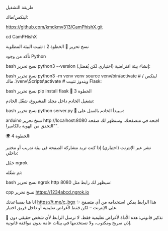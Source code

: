 طريقة التشغيل 
 
 
 لينكس/ماك:

https://github.com/kmdkmv313/CamPhishX.git

cd CamPHishX 

نسخ
تحرير
🐍 الخطوة 2
: تثبيت البيئة المطلوبة


تأكد من وجود Python 


bash
نسخ
تحرير
python3 --version
إنشاء بيئة افتراضية (اختياري لكن يُفضل):

bash
نسخ
تحرير
python3 -m venv venv
source venv/bin/activate      # لينكس / ماك
.\\venv\\Scripts\\activate    # ويندوز
تثبيت Flask:

bash
نسخ
تحرير
pip install flask
🚀 الخطوة 3


تشغيل الخادم
داخل مجلد المشروع، شغّل الخادم:

bash
نسخ
تحرير
python server.py
📍 سيبدأ الخادم بالعمل على:

arduino
نسخ
تحرير
http://localhost:8080
افتحه في متصفحك، وستظهر لك صفحة "التحقق من الهوية بالكاميرا".

🌍 الخطوة 4:

نشر عبر الإنترنت (اختياري)
إذا كنت تريد مشاركة الصفحة في بيئة تدريب أو مختبر داخلي:

حمّل ngrok

ثم شغّله:

bash
نسخ
تحرير
ngrok http 8080
سيظهر لك رابط مثل:

cpp
نسخ
تحرير
https://1234abcd.ngrok.io

انا هنا بمساعدتك
https://t.me/c_bgx
✨ هذا الرابط يمكن استخدامه من أي متصفح على الإنترنت – لكن فقط لأغراض تعليمية أو داخل فريق اختبار.

🛑 تذكير قانوني:
هذه الأداة لأغراض تعليمية فقط. لا ترسل الرابط لأي شخص حقيقي دون إذن صريح ومكتوب، ولا تستخدمها في بيئات عامة بدون موافقة قانونية.

